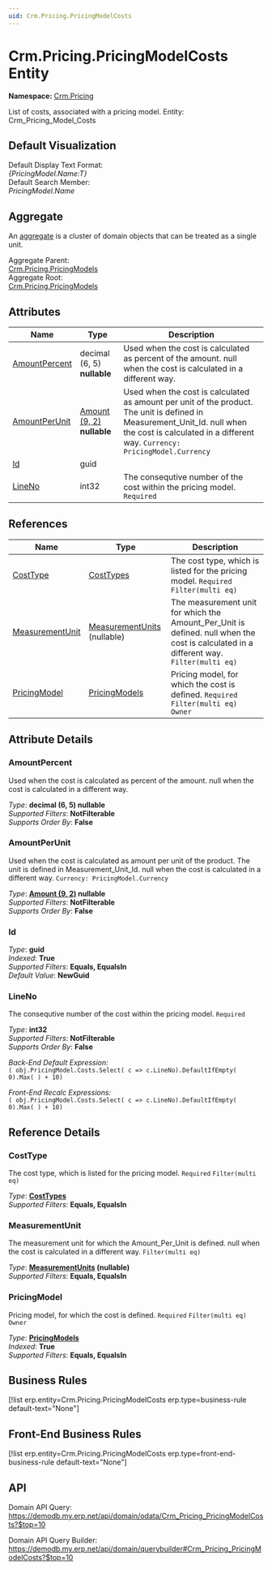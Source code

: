 ```yaml
---
uid: Crm.Pricing.PricingModelCosts
---
```

# Crm.Pricing.PricingModelCosts Entity

**Namespace:** [Crm.Pricing](Crm.Pricing.md)  

List of costs, associated with a pricing model. Entity: Crm_Pricing_Model_Costs

## Default Visualization
Default Display Text Format:  
_{PricingModel.Name:T}_  
Default Search Member:  
_PricingModel.Name_  

## Aggregate
An [aggregate](https://docs.erp.net/tech/advanced/concepts/aggregates.html) is a cluster of domain objects that can be treated as a single unit.  

Aggregate Parent:  
[Crm.Pricing.PricingModels](Crm.Pricing.PricingModels.md)  
Aggregate Root:  
[Crm.Pricing.PricingModels](Crm.Pricing.PricingModels.md)  

## Attributes

| Name | Type | Description |
| ---- | ---- | --- |
| [AmountPercent](Crm.Pricing.PricingModelCosts.md#amountpercent) | decimal (6, 5) __nullable__ | Used when the cost is calculated as percent of the amount. null when the cost is calculated in a different way. 
| [AmountPerUnit](Crm.Pricing.PricingModelCosts.md#amountperunit) | [Amount (9, 2)](../data-types.md#amount) __nullable__ | Used when the cost is calculated as amount per unit of the product. The unit is defined in Measurement_Unit_Id. null when the cost is calculated in a different way. `Currency: PricingModel.Currency` 
| [Id](Crm.Pricing.PricingModelCosts.md#id) | guid |  
| [LineNo](Crm.Pricing.PricingModelCosts.md#lineno) | int32 | The consequtive number of the cost within the pricing model. `Required` 

## References

| Name | Type | Description |
| ---- | ---- | --- |
| [CostType](Crm.Pricing.PricingModelCosts.md#costtype) | [CostTypes](Finance.Cost.CostTypes.md) | The cost type, which is listed for the pricing model. `Required` `Filter(multi eq)` |
| [MeasurementUnit](Crm.Pricing.PricingModelCosts.md#measurementunit) | [MeasurementUnits](General.MeasurementUnits.md) (nullable) | The measurement unit for which the Amount_Per_Unit is defined. null when the cost is calculated in a different way. `Filter(multi eq)` |
| [PricingModel](Crm.Pricing.PricingModelCosts.md#pricingmodel) | [PricingModels](Crm.Pricing.PricingModels.md) | Pricing model, for which the cost is defined. `Required` `Filter(multi eq)` `Owner` |


## Attribute Details

### AmountPercent

Used when the cost is calculated as percent of the amount. null when the cost is calculated in a different way.

_Type_: **decimal (6, 5) __nullable__**  
_Supported Filters_: **NotFilterable**  
_Supports Order By_: **False**  

### AmountPerUnit

Used when the cost is calculated as amount per unit of the product. The unit is defined in Measurement_Unit_Id. null when the cost is calculated in a different way. `Currency: PricingModel.Currency`

_Type_: **[Amount (9, 2)](../data-types.md#amount) __nullable__**  
_Supported Filters_: **NotFilterable**  
_Supports Order By_: **False**  

### Id

_Type_: **guid**  
_Indexed_: **True**  
_Supported Filters_: **Equals, EqualsIn**  
_Default Value_: **NewGuid**  

### LineNo

The consequtive number of the cost within the pricing model. `Required`

_Type_: **int32**  
_Supported Filters_: **NotFilterable**  
_Supports Order By_: **False**  

_Back-End Default Expression:_  
`( obj.PricingModel.Costs.Select( c => c.LineNo).DefaultIfEmpty( 0).Max( ) + 10)`

_Front-End Recalc Expressions:_  
`( obj.PricingModel.Costs.Select( c => c.LineNo).DefaultIfEmpty( 0).Max( ) + 10)`

## Reference Details

### CostType

The cost type, which is listed for the pricing model. `Required` `Filter(multi eq)`

_Type_: **[CostTypes](Finance.Cost.CostTypes.md)**  
_Supported Filters_: **Equals, EqualsIn**  

### MeasurementUnit

The measurement unit for which the Amount_Per_Unit is defined. null when the cost is calculated in a different way. `Filter(multi eq)`

_Type_: **[MeasurementUnits](General.MeasurementUnits.md) (nullable)**  
_Supported Filters_: **Equals, EqualsIn**  

### PricingModel

Pricing model, for which the cost is defined. `Required` `Filter(multi eq)` `Owner`

_Type_: **[PricingModels](Crm.Pricing.PricingModels.md)**  
_Indexed_: **True**  
_Supported Filters_: **Equals, EqualsIn**  



## Business Rules

[!list erp.entity=Crm.Pricing.PricingModelCosts erp.type=business-rule default-text="None"]

## Front-End Business Rules

[!list erp.entity=Crm.Pricing.PricingModelCosts erp.type=front-end-business-rule default-text="None"]

## API

Domain API Query:
<https://demodb.my.erp.net/api/domain/odata/Crm_Pricing_PricingModelCosts?$top=10>

Domain API Query Builder:
<https://demodb.my.erp.net/api/domain/querybuilder#Crm_Pricing_PricingModelCosts?$top=10>

